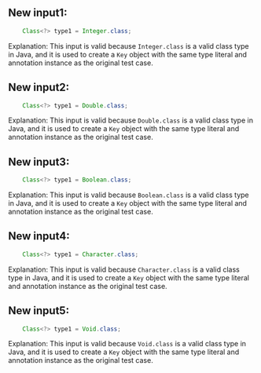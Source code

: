 ## New input1:
```java
    Class<?> type1 = Integer.class;
```
Explanation: This input is valid because `Integer.class` is a valid class type in Java, and it is used to create a `Key` object with the same type literal and annotation instance as the original test case.

## New input2:
```java
    Class<?> type1 = Double.class;
```
Explanation: This input is valid because `Double.class` is a valid class type in Java, and it is used to create a `Key` object with the same type literal and annotation instance as the original test case.

## New input3:
```java
    Class<?> type1 = Boolean.class;
```
Explanation: This input is valid because `Boolean.class` is a valid class type in Java, and it is used to create a `Key` object with the same type literal and annotation instance as the original test case.

## New input4:
```java
    Class<?> type1 = Character.class;
```
Explanation: This input is valid because `Character.class` is a valid class type in Java, and it is used to create a `Key` object with the same type literal and annotation instance as the original test case.

## New input5:
```java
    Class<?> type1 = Void.class;
```
Explanation: This input is valid because `Void.class` is a valid class type in Java, and it is used to create a `Key` object with the same type literal and annotation instance as the original test case.
